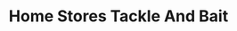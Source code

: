 ---
title: "Home Stores Tackle And Bait"
address: "Home Stores Tackle And Bait, 433 Lisburn Road, Belfast, Antrim, BT9 7EN"
tel: "+44 (0)28 9038 1284"
county: "Antrim"
category: "Tackle Shops"
type: "Content"
lat: "54.59572982788086"
lng: "-5.936308860778809"
---